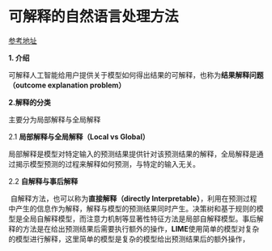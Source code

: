 # 可解释的自然语言处理方法

[参考地址](https://zhuanlan.zhihu.com/p/376167705)

**1. 介绍**

可解释人工智能给用户提供关于模型如何得出结果的可解释，也称为**结果解释问题（outcome explanation problem）**

**2.解释的分类**

主要分为局部解释与全局解释

2.1 **局部解释与全局解释（Local vs Global）**

​	局部解释是模型对特定输入的预测结果提供针对该预测结果的解释，全局解释是通过揭示模型预测的过程来解释如何预测，与特定的输入无关。

2.2 **自解释与事后解释**

​	自解释方法，也可以称为**直接解释（directly Interpretable）**，利用在预测过程中产生的信息作为解释，解释与模型的预测结果同时产生。决策树和基于规则的模型是全局自解释模型，而注意力机制等显著性特征方法是局部自解释模型。事后解释的方法是在给出预测结果后需要执行额外的操作，**LIME**使用简单的模型对复杂的模型进行解释，这里简单的模型是复杂的模型给出预测结果后的额外操作，